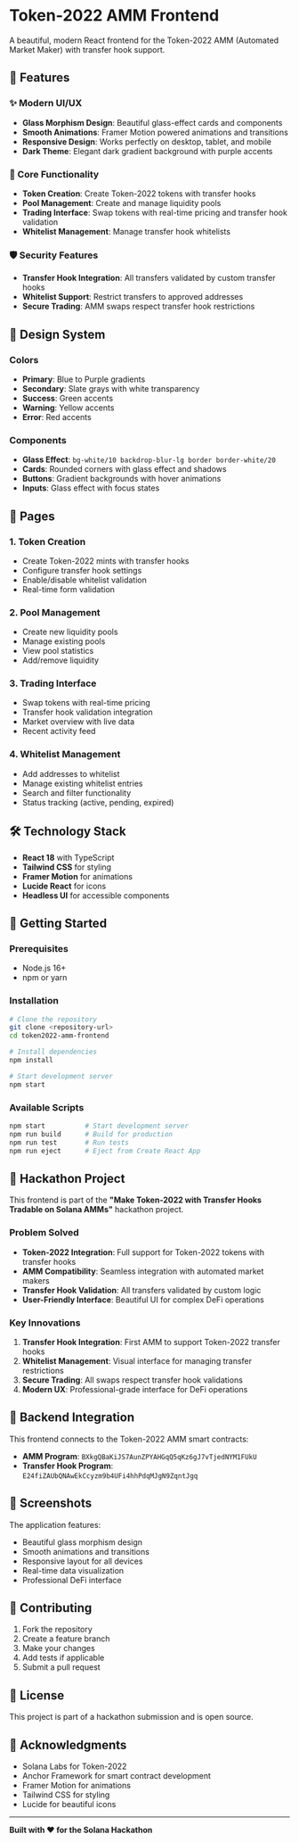 # Token-2022 AMM Frontend

A beautiful, modern React frontend for the Token-2022 AMM (Automated Market Maker) with transfer hook support.

## 🚀 Features

### ✨ Modern UI/UX
- **Glass Morphism Design**: Beautiful glass-effect cards and components
- **Smooth Animations**: Framer Motion powered animations and transitions
- **Responsive Design**: Works perfectly on desktop, tablet, and mobile
- **Dark Theme**: Elegant dark gradient background with purple accents

### 🔧 Core Functionality
- **Token Creation**: Create Token-2022 tokens with transfer hooks
- **Pool Management**: Create and manage liquidity pools
- **Trading Interface**: Swap tokens with real-time pricing and transfer hook validation
- **Whitelist Management**: Manage transfer hook whitelists

### 🛡️ Security Features
- **Transfer Hook Integration**: All transfers validated by custom transfer hooks
- **Whitelist Support**: Restrict transfers to approved addresses
- **Secure Trading**: AMM swaps respect transfer hook restrictions

## 🎨 Design System

### Colors
- **Primary**: Blue to Purple gradients
- **Secondary**: Slate grays with white transparency
- **Success**: Green accents
- **Warning**: Yellow accents
- **Error**: Red accents

### Components
- **Glass Effect**: `bg-white/10 backdrop-blur-lg border border-white/20`
- **Cards**: Rounded corners with glass effect and shadows
- **Buttons**: Gradient backgrounds with hover animations
- **Inputs**: Glass effect with focus states

## 📱 Pages

### 1. Token Creation
- Create Token-2022 mints with transfer hooks
- Configure transfer hook settings
- Enable/disable whitelist validation
- Real-time form validation

### 2. Pool Management
- Create new liquidity pools
- Manage existing pools
- View pool statistics
- Add/remove liquidity

### 3. Trading Interface
- Swap tokens with real-time pricing
- Transfer hook validation integration
- Market overview with live data
- Recent activity feed

### 4. Whitelist Management
- Add addresses to whitelist
- Manage existing whitelist entries
- Search and filter functionality
- Status tracking (active, pending, expired)

## 🛠️ Technology Stack

- **React 18** with TypeScript
- **Tailwind CSS** for styling
- **Framer Motion** for animations
- **Lucide React** for icons
- **Headless UI** for accessible components

## 🚀 Getting Started

### Prerequisites
- Node.js 16+ 
- npm or yarn

### Installation
```bash
# Clone the repository
git clone <repository-url>
cd token2022-amm-frontend

# Install dependencies
npm install

# Start development server
npm start
```

### Available Scripts
```bash
npm start          # Start development server
npm run build      # Build for production
npm run test       # Run tests
npm run eject      # Eject from Create React App
```

## 🎯 Hackathon Project

This frontend is part of the **"Make Token-2022 with Transfer Hooks Tradable on Solana AMMs"** hackathon project.

### Problem Solved
- **Token-2022 Integration**: Full support for Token-2022 tokens with transfer hooks
- **AMM Compatibility**: Seamless integration with automated market makers
- **Transfer Hook Validation**: All transfers validated by custom logic
- **User-Friendly Interface**: Beautiful UI for complex DeFi operations

### Key Innovations
1. **Transfer Hook Integration**: First AMM to support Token-2022 transfer hooks
2. **Whitelist Management**: Visual interface for managing transfer restrictions
3. **Secure Trading**: All swaps respect transfer hook validations
4. **Modern UX**: Professional-grade interface for DeFi operations

## 🔗 Backend Integration

This frontend connects to the Token-2022 AMM smart contracts:
- **AMM Program**: `BXkgQBaKiJS7AunZPYAHGqQ5qKz6gJ7vTjedNYM1FUkU`
- **Transfer Hook Program**: `E24fiZAUbQNAwEkCcyzm9b4UFi4hhPdqMJgN9ZqntJgq`

## 📸 Screenshots

The application features:
- Beautiful glass morphism design
- Smooth animations and transitions
- Responsive layout for all devices
- Real-time data visualization
- Professional DeFi interface

## 🤝 Contributing

1. Fork the repository
2. Create a feature branch
3. Make your changes
4. Add tests if applicable
5. Submit a pull request

## 📄 License

This project is part of a hackathon submission and is open source.

## 🙏 Acknowledgments

- Solana Labs for Token-2022
- Anchor Framework for smart contract development
- Framer Motion for animations
- Tailwind CSS for styling
- Lucide for beautiful icons

---

**Built with ❤️ for the Solana Hackathon**
